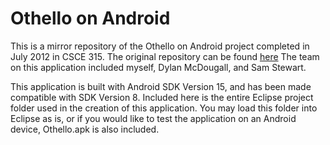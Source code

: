 Othello on Android
===============

This is a mirror repository of the Othello on Android project completed in July 2012 in CSCE 315. 
The original repository can be found [here](http://code.google.com/p/team3-othello/source/browse/#svn%2Ftrunk%2FAndroid%2FOthello)
The team on this application included myself, Dylan McDougall, and Sam Stewart.

This application is built with Android SDK Version 15, and has been made compatible with SDK Version 8.
Included here is the entire Eclipse project folder used in the creation of this application. 
You may load this folder into Eclipse as is, or if you would like to test the application on an Android device,
Othello.apk is also included. 